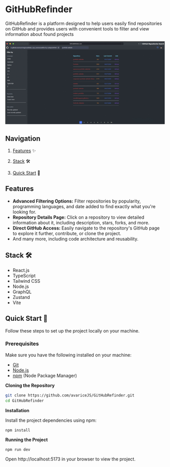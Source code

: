 # GitHubRefinder 
GitHubRefinder is a platform designed to help users easily find repositories on GitHub and provides users with convenient tools to filter and view information about found projects

![Preview](./src/public/image/githubrepo.jpg)

## Navigation
1. [Features](#features) ✨

2. [Stack](#stack) 🛠️

3. [Quick Start](#quick-start) 🚀

## Features
- **Advanced Filtering Options:** Filter repositories by popularity, programming languages, and date added to find exactly what you're looking for.
- **Repository Details Page:** Click on a repository to view detailed information about it, including description, stars, forks, and more.
- **Direct GitHub Access:** Easily navigate to the repository's GitHub page to explore it further, contribute, or clone the project.
- And many more, including code architecture and reusability.

## Stack 🛠️
- React.js
- TypeScript
- Tailwind CSS
- Node.js
- GraphQL
- Zustand
- Vite

## Quick Start 🚀
Follow these steps to set up the project locally on your machine.

### Prerequisites

Make sure you have the following installed on your machine:

- [Git](https://git-scm.com/downloads)
- [Node.js](https://nodejs.org/en)
- [npm](https://www.npmjs.com/) (Node Package Manager)


**Cloning the Repository**

```sh
git clone https://github.com/avariceJS/GitHubRefinder.git
cd GitHubRefinder
```

**Installation**

Install the project dependencies using npm:

```
npm install
```

**Running the Project**
```
npm run dev
```

Open http://localhost:5173 in your browser to view the project.
